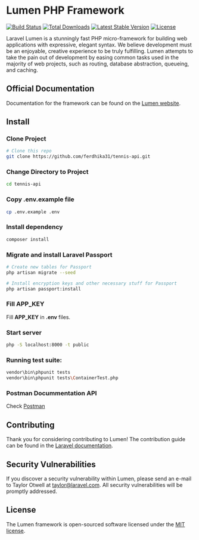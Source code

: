 # Lumen PHP Framework

[![Build Status](https://travis-ci.org/laravel/lumen-framework.svg)](https://travis-ci.org/laravel/lumen-framework)
[![Total Downloads](https://img.shields.io/packagist/dt/laravel/framework)](https://packagist.org/packages/laravel/lumen-framework)
[![Latest Stable Version](https://img.shields.io/packagist/v/laravel/framework)](https://packagist.org/packages/laravel/lumen-framework)
[![License](https://img.shields.io/packagist/l/laravel/framework)](https://packagist.org/packages/laravel/lumen-framework)

Laravel Lumen is a stunningly fast PHP micro-framework for building web applications with expressive, elegant syntax. We believe development must be an enjoyable, creative experience to be truly fulfilling. Lumen attempts to take the pain out of development by easing common tasks used in the majority of web projects, such as routing, database abstraction, queueing, and caching.

## Official Documentation

Documentation for the framework can be found on the [Lumen website](https://lumen.laravel.com/docs).

## Install

### Clone Project
```bash
# Clone this repo
git clone https://github.com/ferdhika31/tennis-api.git
```

### Change Directory to Project
```bash
cd tennis-api
```

### Copy .env.example file
```bash
cp .env.example .env
```

### Install dependency

```bash
composer install
```

### Migrate and install Laravel Passport

```bash
# Create new tables for Passport
php artisan migrate --seed

# Install encryption keys and other necessary stuff for Passport
php artisan passport:install
```

### Fill APP_KEY

Fill **APP_KEY** in **.env** files.

### Start server
```bash
php -S localhost:8000 -t public
```

### Running test suite:

```bash
vendor\bin\phpunit tests
vendor\bin\phpunit tests\ContainerTest.php
```

### Postman Docummentation API

Check [Postman](https://documenter.getpostman.com/view/12023164/TVmQfGUX) 


## Contributing

Thank you for considering contributing to Lumen! The contribution guide can be found in the [Laravel documentation](https://laravel.com/docs/contributions).

## Security Vulnerabilities

If you discover a security vulnerability within Lumen, please send an e-mail to Taylor Otwell at taylor@laravel.com. All security vulnerabilities will be promptly addressed.

## License

The Lumen framework is open-sourced software licensed under the [MIT license](https://opensource.org/licenses/MIT).
